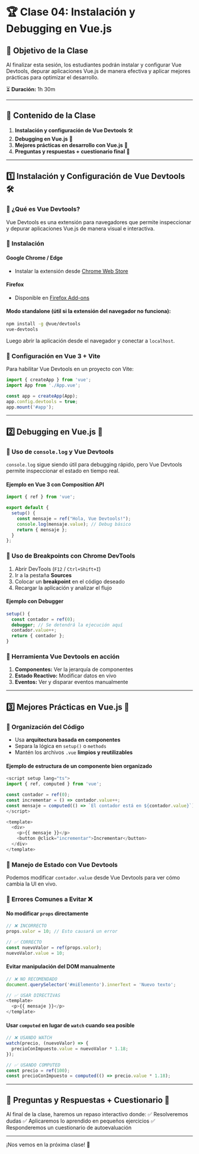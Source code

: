 # 🏆 Clase 04: Instalación y Debugging en Vue.js

## 🎯 Objetivo de la Clase
Al finalizar esta sesión, los estudiantes podrán instalar y configurar Vue Devtools, depurar aplicaciones Vue.js de manera efectiva y aplicar mejores prácticas para optimizar el desarrollo.

⏳ **Duración:** 1h 30m

---

## 📌 Contenido de la Clase
1. **Instalación y configuración de Vue Devtools** 🛠️
2. **Debugging en Vue.js** 🐞
3. **Mejores prácticas en desarrollo con Vue.js** 🚀
4. **Preguntas y respuestas + cuestionario final** 📜

---

## 1️⃣ Instalación y Configuración de Vue Devtools 🛠️

### 🔹 ¿Qué es Vue Devtools?
Vue Devtools es una extensión para navegadores que permite inspeccionar y depurar aplicaciones Vue.js de manera visual e interactiva.

### 🔹 Instalación
#### **Google Chrome / Edge**
- Instalar la extensión desde [Chrome Web Store](https://chromewebstore.google.com/detail/vuejs-devtools/nhdogjmejiglipccpnnnanhbledajbpd?hl=es-419&utm_source=ext_sidebar)

#### **Firefox**
- Disponible en [Firefox Add-ons](https://addons.mozilla.org/en-US/firefox/addon/vue-js-devtools/)

#### **Modo standalone** (útil si la extensión del navegador no funciona):
```bash
npm install -g @vue/devtools
vue-devtools
```
Luego abrir la aplicación desde el navegador y conectar a `localhost`.

### 🔹 Configuración en Vue 3 + Vite
Para habilitar Vue Devtools en un proyecto con Vite:
```typescript
import { createApp } from 'vue';
import App from './App.vue';

const app = createApp(App);
app.config.devtools = true;
app.mount('#app');
```

---

## 2️⃣ Debugging en Vue.js 🐞

### 🔹 Uso de `console.log` y Vue Devtools
`console.log` sigue siendo útil para debugging rápido, pero Vue Devtools permite inspeccionar el estado en tiempo real.

#### **Ejemplo en Vue 3 con Composition API**
```typescript
import { ref } from 'vue';

export default {
  setup() {
    const mensaje = ref("Hola, Vue Devtools!");
    console.log(mensaje.value); // Debug básico
    return { mensaje };
  }
};
```

### 🔹 Uso de Breakpoints con Chrome DevTools

1. Abrir DevTools (`F12` / `Ctrl+Shift+I`)
2. Ir a la pestaña **Sources**
3. Colocar un **breakpoint** en el código deseado
4. Recargar la aplicación y analizar el flujo

#### **Ejemplo con Debugger**
```typescript
setup() {
  const contador = ref(0);
  debugger; // Se detendrá la ejecución aquí
  contador.value++;
  return { contador };
}
```

### 🔹 Herramienta Vue Devtools en acción
1. **Componentes:** Ver la jerarquía de componentes
2. **Estado Reactivo:** Modificar datos en vivo
3. **Eventos:** Ver y disparar eventos manualmente

---

## 3️⃣ Mejores Prácticas en Vue.js 🚀

### 🔹 Organización del Código
- Usa **arquitectura basada en componentes**
- Separa la lógica en `setup()` o `methods`
- Mantén los archivos `.vue` **limpios y reutilizables**

#### **Ejemplo de estructura de un componente bien organizado**
```typescript
<script setup lang="ts">
import { ref, computed } from 'vue';

const contador = ref(0);
const incrementar = () => contador.value++;
const mensaje = computed(() => `El contador está en ${contador.value}`);
</script>

<template>
  <div>
    <p>{{ mensaje }}</p>
    <button @click="incrementar">Incrementar</button>
  </div>
</template>
```

### 🔹 Manejo de Estado con Vue Devtools
Podemos modificar `contador.value` desde Vue Devtools para ver cómo cambia la UI en vivo.

### 🔹 Errores Comunes a Evitar ❌
#### **No modificar `props` directamente**
```typescript
// ❌ INCORRECTO
props.valor = 10; // Esto causará un error

// ✅ CORRECTO
const nuevoValor = ref(props.valor);
nuevoValor.value = 10;
```

#### **Evitar manipulación del DOM manualmente**
```typescript
// ❌ NO RECOMENDADO
document.querySelector('#miElemento').innerText = 'Nuevo texto';

// ✅ USAR DIRECTIVAS
<template>
  <p>{{ mensaje }}</p>
</template>
```

#### **Usar `computed` en lugar de `watch` cuando sea posible**
```typescript
// ❌ USANDO WATCH
watch(precio, (nuevoValor) => {
  precioConImpuesto.value = nuevoValor * 1.18;
});

// ✅ USANDO COMPUTED
const precio = ref(100);
const precioConImpuesto = computed(() => precio.value * 1.18);
```

---

## 🎤 Preguntas y Respuestas + Cuestionario 📜

Al final de la clase, haremos un repaso interactivo donde:
✅ Resolveremos dudas
✅ Aplicaremos lo aprendido en pequeños ejercicios
✅ Responderemos un cuestionario de autoevaluación

---

¡Nos vemos en la próxima clase! 🚀
